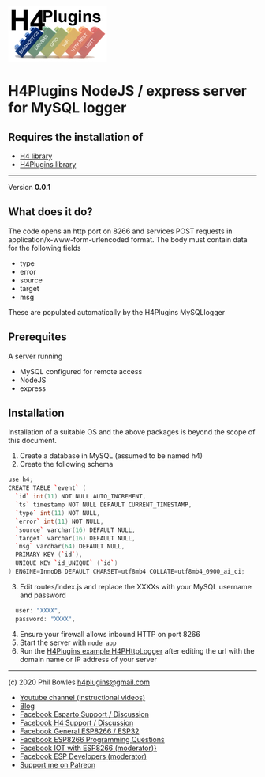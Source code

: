 ![H4P Logo](/assets/DiagLogo.jpg)

# H4Plugins NodeJS / express server for MySQL logger

## Requires the installation of

* [H4 library](https://github.com/philbowles/H4)
* [H4Plugins library](https://github.com/philbowles/h4plugins)

---
Version **0.0.1**

## What does it do?

The code opens an http port on 8266 and services POST requests in application/x-www-form-urlencoded format. The body must contain data for the following fields

* type 
* error
* source
* target
* msg 

These are populated automatically by the H4Plugins MySQLlogger

## Prerequites
 
A server running

* MySQL configured for remote access
* NodeJS 
* express

## Installation

Installation of a suitable OS and the above packages is beyond the scope of this document.

1. Create a database in MySQL (assumed to be named h4)
2. Create the following schema

```cpp
use h4;
CREATE TABLE `event` (
  `id` int(11) NOT NULL AUTO_INCREMENT,
  `ts` timestamp NOT NULL DEFAULT CURRENT_TIMESTAMP,
  `type` int(11) NOT NULL,
  `error` int(11) NOT NULL,
  `source` varchar(16) DEFAULT NULL,
  `target` varchar(16) DEFAULT NULL,
  `msg` varchar(64) DEFAULT NULL,
  PRIMARY KEY (`id`),
  UNIQUE KEY `id_UNIQUE` (`id`)
) ENGINE=InnoDB DEFAULT CHARSET=utf8mb4 COLLATE=utf8mb4_0900_ai_ci;
```

3. Edit routes/index.js and replace the XXXXs with your MySQL username and password

```cpp
  user: "XXXX",
  password: "XXXX",
```
4. Ensure your firewall allows inbound HTTP on port 8266
5. Start the server with `node app`
6. Run the [H4Plugins example H4PHttpLogger](tba) after editing the url with the domain name or IP address of your server 
   
---

(c) 2020 Phil Bowles h4plugins@gmail.com

* [Youtube channel (instructional videos)](https://www.youtube.com/channel/UCYi-Ko76_3p9hBUtleZRY6g)
* [Blog](https://8266iot.blogspot.com)
* [Facebook Esparto Support / Discussion](https://www.facebook.com/groups/esparto8266/)
* [Facebook H4  Support / Discussion](https://www.facebook.com/groups/444344099599131/)
* [Facebook General ESP8266 / ESP32](https://www.facebook.com/groups/2125820374390340/)
* [Facebook ESP8266 Programming Questions](https://www.facebook.com/groups/esp8266questions/)
* [Facebook IOT with ESP8266 (moderator)}](https://www.facebook.com/groups/1591467384241011/)
* [Facebook ESP Developers (moderator)](https://www.facebook.com/groups/ESP8266/)
* [Support me on Patreon](https://patreon.com/esparto)
